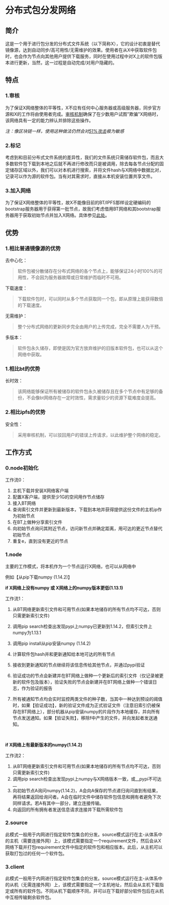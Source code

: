 # 分布式包分发网络

## 简介

这是一个用于进行包分发的分布式文件系统（以下简称X），它的设计初衷是替代镜像源，达到自动同步/高可用性/无需维护的效果。使用者在从X中获取软件包时，也会作为节点向其他用户提供下载服务，同时在使用过程中对X上的软件包版本进行更新，当然，这一过程是自动完成/对用户隐藏的。

## 特点

### 1.审核

为了保证X网络整体的平等性，X不应有任何中心服务器或高级服务器，同步官方源和X的工作将由使用者完成。[审核机制](#1.node)确保了在少数用户试图"欺骗"X网络时，该网络具有一定的能力辨认并排除这些操作。

_注：像区块链一样，使用这种做法仍然会对[51%攻击](https://en.bitcoin.it/wiki/Majority_attack)极为敏感_

### 2.标记

考虑到和目前分布式文件系统的差异性，我们的文件系统只需储存软件包，而且大多数软件包下载到本地之后就不再进行修改而只是被调用，除去每各节点分配的固定储存区域以外，我们可以对本机进行搜索，并将文件hash与X网络中数据比对，记录可以作为源的软件包。当有对其需求时，直接从本机安装位置共享文件。

### 3.加入网络

为了保证X网络整体的平等性，故X不能像目前的BT/IPFS那样设定硬编码的bootstrap服务器用于获得第一批节点，故我们考虑借用BT网络和其bootstrap服务器用于获取初始节点并加入X网络。具体参见[此处](#0.node初始化)。

## 优势

### 1.相比普通镜像源的优势

去中心化：

> 软件包被分散储存在分布式网络的各个节点上，能够保证24小时100%的可用性，不会因为服务器故障或日常维护而临时不可用。

下载速度：

> 下载软件包时，可以同时从多个节点获取同一个包，即从原理上能获得数倍的下载速度。

无需维护：

> 整个分布式网络的更新同步完全由用户的上传完成，完全不需要人为干预。

多版本：

> 软件包永久储存，即使是因为官方放弃维护的旧版本软件包，也可以从这个网络中获取。

### 1.相比bt的优势

长时效：

> 该网络能够保证所有被储存的软件包永久被储存且在多个节点中有足够的备份，不会像bt网络存在一定时效性，需求量较少的资源下载难度会提高。

### 2.相比ipfs的优势

安全性：

> 采用审核机制，可以驳回用户的错误上传请求，以此维护整个网络的稳定。

## 工作方式

### 0.node初始化

工作流0：

1. 主机下载并安装X网络客户端
2. 配置X客户端，提供至少1G的空间用作节点储存
3. 接入BT网络
4. 查询索引文件并更新到最新版本，下载到本地并获得提供这份文件的主机ip作为初始节点
5. 在BT上做种分享索引文件
6. 向初始节点询问其附近节点，访问新节点并确定距离，用可达的更近节点替代初始节点
7. 重复e，直到没有更近的节点

### 1.node

主要的工作模式，将本机作为一个节点运行X网络，也可以从网络中

例如【从pip下载numpy (1.14.2)】



__if X网络上没有numpy 或 X网络上的numpy版本更低(1.13.1)__

工作流1：

1. 从BT网络更新索引文件和可用节点(如果本地储存的所有节点均不可达，否则只需更新索引文件)

2. 调用pip search检查出发现pypi上numpy已更新到1.14.2，但索引文件上numpy为1.13.1

3. 调用pip install从pip安装numpy (1.14.2)

4. 计算软件包hash并和更新通知给本地可达的所有节点

5. 接收到更新通知的节点继续将该信息传给其他节点，并通过pypi验证

6. 验证成功的节点会新建并在BT网络上做种一个更新后的索引文件（仅记录被更新的软件包及版本），验证失败的节点会新建并在BT网络上做种一个错误日志，作为验证的报告

7. 所有被通知节点均会实时监控两类文件的种子数，当其中一种达到预设的阈值时，如果【验证成功】，新的验证文件成为正式验证文件（注意旧索引仍被保存在BT网络上），部分机器从pip安装numpy的片段作为本地缓存，并向所有节点发送通知。如果【验证失败】，移除f中产生的文件，并向发起者发送通知。

   ​

__if X网络上有最新版本的numpy(1.14.2)__

工作流2：

1. 从BT网络更新索引文件和可用节点(如果本地储存的所有节点均不可达，否则只需更新索引文件)
2. 调用pip search检查出发现pypi上numpy与X网络版本一致，或__pypi不可达__
3. 向初始节点A询问numpy(1.14.2)，A会向A保存的节点递归询问直到有结果，再将结果返回给询问者。A会在临时文件中储存软件包信息和拥有者避免下次同样请求。若A有其中一部分，建立连接传输。
4. 向返回的所有拥有者发送信息请求连接并下载所需软件包





### 2.source

此模式一般用于内网进行指定软件包集合的分发。source模式运行在主-从体系中的主机（需要连接外网）上，该模式需要指定一个requirement文件，然后会从X网络下载并打包requirement文件中指定的软件包和相应版本。此后，从主机可以获取打包过的任何一个软件包。

### 3.client

此模式一般用于内网进行指定软件包集合的分发。source模式运行在主-从体系中的从机（无需连接外网）上，该模式需要指定一个主机地址，然后会从主机下载指定或所有的软件包。不同从机下载顺序不同，并可以在下载好部分软件包后在从机中互相传输剩余软件包。